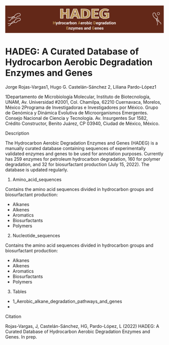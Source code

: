 ![HADEG](./images/HADEG_logo.png) 

# HADEG: A Curated Database of Hydrocarbon Aerobic Degradation Enzymes and Genes 

Jorge Rojas-Vargas1, Hugo G. Castelán-Sánchez 2, Liliana Pardo-López1

1Departamento de Microbiología Molecular, Instituto de Biotecnología, UNAM, Av. Universidad #2001, Col. Chamilpa, 62210 Cuernavaca, Morelos, México
2Programa de Investigadoras e Investigadores por México. Grupo de Genómica y Dinámica Evolutiva de Microorganismos Emergentes. Consejo Nacional de Ciencia y Tecnología. Av. Insurgentes Sur 1582, Crédito Constructor, Benito Juárez, CP 03940, Ciudad de México, México.

Description

The Hydrocarbon Aerobic Degradation Enzymes and Genes (HADEG) is a manually curated database containing sequences of experimentally validated enzymes and genes to be used for annotation purposes. Currently has 259 enzymes for petroleum hydrocarbon degradation, 160 for polymer degradation, and 32 for biosurfactant production (July 15, 2022). The database is updated regularly.

1. Amino_acid_sequences

Contains the amino acid sequences divided in hydrocarbon groups and biosurfactant production:

- Alkanes
- Alkenes
- Aromatics
- Biosurfactants
- Polymers

2. Nucleotide_sequences

Contains the amino acid sequences divided in hydrocarbon groups and biosurfactant production:

- Alkanes
- Alkenes
- Aromatics
- Biosurfactants
- Polymers

3. Tables

- 1_Aerobic_alkane_degradation_pathways_and_genes
- 


Citation

Rojas-Vargas, J, Castelán-Sánchez, HG, Pardo-López, L (2022) HADEG: A Curated Database of Hydrocarbon Aerobic Degradation Enzymes and Genes. In prep.
